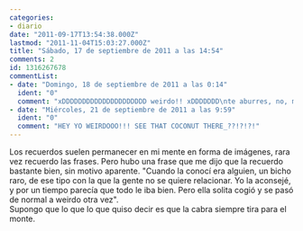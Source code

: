 ```yaml
---
categories:
- diario
date: "2011-09-17T13:54:38.000Z"
lastmod: "2011-11-04T15:03:27.000Z"
title: "Sábado, 17 de septiembre de 2011 a las 14:54"
comments: 2
id: 1316267678
commentList:
- date: "Domingo, 18 de septiembre de 2011 a las 0:14"
  ident: "0"
  comment: "xDDDDDDDDDDDDDDDDDDDDD weirdo!! xDDDDDDD\nte aburres, no, macho/a?? yo tambien... xD"
- date: "Miércoles, 21 de septiembre de 2011 a las 9:59"
  ident: "0"
  comment: "HEY YO WEIRDOOO!!! SEE THAT COCONUT THERE_??!?!?!"
---
```


Los recuerdos suelen permanecer en mi mente en forma de imágenes, rara vez recuerdo las frases. Pero hubo una frase que me dijo que la recuerdo bastante bien, sin motivo aparente. "Cuando la conocí era alguien, un bicho raro, de ese tipo con la que la gente no se quiere relacionar. Yo la aconsejé, y por un tiempo parecía que todo le iba bien. Pero ella solita cogió y se pasó de normal a weirdo otra vez".  
Supongo que lo que lo que quiso decir es que la cabra siempre tira para el monte.
